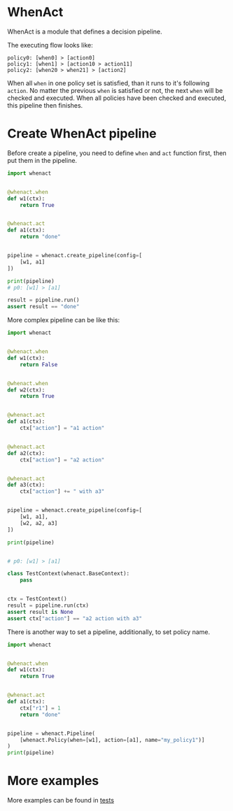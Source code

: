 # WhenAct

WhenAct is a module that defines a decision pipeline.

The executing flow looks like:

```text
policy0: [when0] > [action0]
policy1: [when1] > [action10 > action11]
policy2: [when20 > when21] > [action2]
```

When all `when` in one policy set is satisfied, than it runs to it's following `action`. No matter the previous `when`
is satisfied or not, the next `when` will be checked and executed. When all policies have been checked and executed,
this pipeline then finishes.

# Create WhenAct pipeline

Before create a pipeline, you need to define `when` and `act` function first, then put them in the pipeline.

```python
import whenact


@whenact.when
def w1(ctx):
    return True


@whenact.act
def a1(ctx):
    return "done"


pipeline = whenact.create_pipeline(config=[
    [w1, a1]
])

print(pipeline)
# p0: [w1] > [a1]

result = pipeline.run()
assert result == "done"
```

More complex pipeline can be like this:

```python
import whenact


@whenact.when
def w1(ctx):
    return False


@whenact.when
def w2(ctx):
    return True


@whenact.act
def a1(ctx):
    ctx["action"] = "a1 action"


@whenact.act
def a2(ctx):
    ctx["action"] = "a2 action"


@whenact.act
def a3(ctx):
    ctx["action"] += " with a3"


pipeline = whenact.create_pipeline(config=[
    [w1, a1],
    [w2, a2, a3]
])

print(pipeline)


# p0: [w1] > [a1]

class TestContext(whenact.BaseContext):
    pass


ctx = TestContext()
result = pipeline.run(ctx)
assert result is None
assert ctx["action"] == "a2 action with a3"
```

There is another way to set a pipeline, additionally, to set policy name.

```python
import whenact


@whenact.when
def w1(ctx):
    return True


@whenact.act
def a1(ctx):
    ctx["r1"] = 1
    return "done"


pipeline = whenact.Pipeline(
    [whenact.Policy(when=[w1], action=[a1], name="my_policy1")]
)
print(pipeline)
```

# More examples

More examples can be found in [tests](https://github.com/MorvanZhou/whenact/tree/main/tests)

